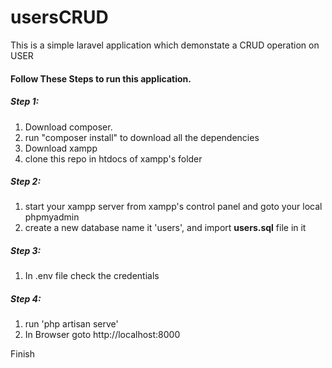 # usersCRUD
This is a simple laravel application which demonstate a CRUD operation on USER

#### Follow These Steps to run this application.


##### Step 1:

1. Download composer.
2. run "composer install" to download all the dependencies
3. Download xampp
4. clone this repo in htdocs of xampp's folder

##### Step 2:

1. start your xampp server from xampp's control panel and goto your local phpmyadmin
2. create a new database name it 'users', and import **users.sql** file in it


##### Step 3:

1. In .env file check the credentials


##### Step 4:

1. run 'php artisan serve'
2. In Browser goto http://localhost:8000

Finish
